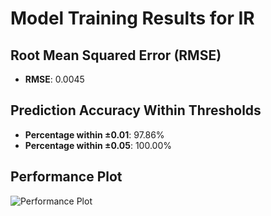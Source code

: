 # Model Training Results for IR

## Root Mean Squared Error (RMSE)
- **RMSE**: 0.0045

## Prediction Accuracy Within Thresholds
- **Percentage within ±0.01**: 97.86%
- **Percentage within ±0.05**: 100.00%

## Performance Plot
![Performance Plot](../imgs/IR.png)
